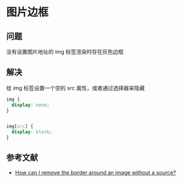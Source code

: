 图片边框
========

## 问题

没有设置图片地址的 img 标签渲染时存在灰色边框

## 解决

给 img 标签设置一个空的 src 属性，或者通过选择器来隐藏

```css
img {
  display: none;
}


img[src] {
  display: block;
}
```

## 参考文献

- [How can I remove the border around an image without a source?](https://stackoverflow.com/questions/10441362/how-can-i-remove-the-border-around-an-image-without-a-source)
